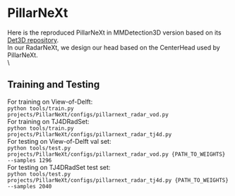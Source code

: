 # PillarNeXt
Here is the reproduced PillarNeXt in MMDetection3D version based on its [Det3D repository](https://github.com/qcraftai/pillarnext).\
In our RadarNeXt, we design our head based on the CenterHead used by PillarNeXt.\
\
## Training and Testing
For training on View-of-Delft:\
`python tools/train.py projects/PillarNeXt/configs/pillarnext_radar_vod.py`\
For training on TJ4DRadSet:\
`python tools/train.py projects/PillarNeXt/configs/pillarnext_radar_tj4d.py`\
For testing on View-of-Delft val set:\
`python tools/test.py projects/PillarNeXt/configs/pillarnext_radar_vod.py {PATH_TO_WEIGHTS} --samples 1296`\
For testing on TJ4DRadSet test set:\
`python tools/test.py projects/PillarNeXt/configs/pillarnext_radar_tj4d.py {PATH_TO_WEIGHTS} --samples 2040`

